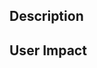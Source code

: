 <!--- Provide a general summary of your changes in the Title above -->

## Description

<!--- Please include a summary of the change. Please provide the motivation for why this change is necessary at this stage of the product development cycle. -->

## User Impact

<!--- Please describe any user facing impact of this change. This can be positive or negative impact. -->
